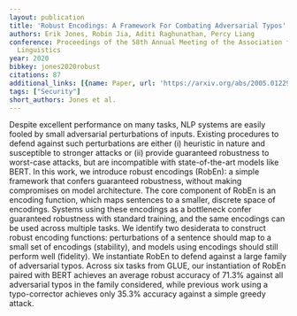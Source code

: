 ```yaml
---
layout: publication
title: 'Robust Encodings: A Framework For Combating Adversarial Typos'
authors: Erik Jones, Robin Jia, Aditi Raghunathan, Percy Liang
conference: Proceedings of the 58th Annual Meeting of the Association for Computational
  Linguistics
year: 2020
bibkey: jones2020robust
citations: 87
additional_links: [{name: Paper, url: 'https://arxiv.org/abs/2005.01229'}]
tags: ["Security"]
short_authors: Jones et al.
---
```

Despite excellent performance on many tasks, NLP systems are easily fooled by
small adversarial perturbations of inputs. Existing procedures to defend
against such perturbations are either (i) heuristic in nature and susceptible
to stronger attacks or (ii) provide guaranteed robustness to worst-case
attacks, but are incompatible with state-of-the-art models like BERT. In this
work, we introduce robust encodings (RobEn): a simple framework that confers
guaranteed robustness, without making compromises on model architecture. The
core component of RobEn is an encoding function, which maps sentences to a
smaller, discrete space of encodings. Systems using these encodings as a
bottleneck confer guaranteed robustness with standard training, and the same
encodings can be used across multiple tasks. We identify two desiderata to
construct robust encoding functions: perturbations of a sentence should map to
a small set of encodings (stability), and models using encodings should still
perform well (fidelity). We instantiate RobEn to defend against a large family
of adversarial typos. Across six tasks from GLUE, our instantiation of RobEn
paired with BERT achieves an average robust accuracy of 71.3% against all
adversarial typos in the family considered, while previous work using a
typo-corrector achieves only 35.3% accuracy against a simple greedy attack.